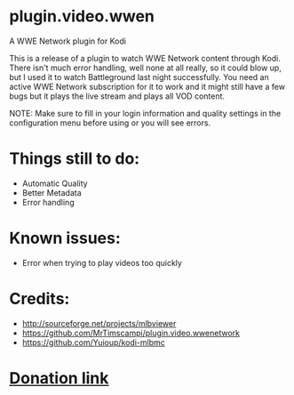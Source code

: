# plugin.video.wwen
A WWE Network plugin for Kodi

This is a release of a plugin to watch WWE Network content through Kodi. There isn't much error handling, well none at all really, so it could blow up, but I used it to watch Battleground last night successfully. You need an active WWE Network subscription for it to work and it might still have a few bugs but it plays the live stream and plays all VOD content.

NOTE: Make sure to fill in your login information and quality settings in the configuration menu before using or you will see errors.

# Things still to do:
* Automatic Quality
* Better Metadata
* Error handling

# Known issues:
* Error when trying to play videos too quickly

# Credits:
* http://sourceforge.net/projects/mlbviewer
* https://github.com/MrTimscampi/plugin.video.wwenetwork
* https://github.com/Yuioup/kodi-mlbmc

# [Donation link](https://www.paypal.com/cgi-bin/webscr?cmd=_s-xclick&hosted_button_id=586YTWL6PHK6Y)
